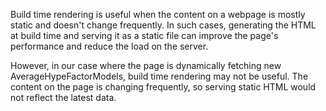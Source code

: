 Build time rendering is useful when the content on a webpage is mostly static and doesn't change frequently. 
In such cases, generating the HTML at build time and serving it as a static file can improve the page's 
performance and reduce the load on the server.

However, in our case where the page is dynamically fetching new AverageHypeFactorModels, build time 
rendering may not be useful. The content on the page is changing frequently, so serving static HTML 
would not reflect the latest data.

